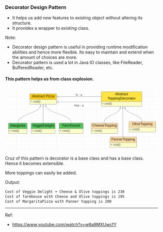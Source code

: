 ### Decorator Design Pattern
- It helps us add new features to existing object without altering its structure.
- It provides a wrapper to existing class.

Note:
- Decorator design pattern is useful in providing runtime modification abilities and hence more flexible. Its easy to maintain and extend when the amount of choices are more.
- Decorator pattern is used a lot in Java IO classes, like FileReader, BufferedReader, etc.

#### This pattern helps us from class explosion.

![img.png](../../Assets/Decorator.png)

Cruz of this pattern is decorator is a base class and has a base class. Hence it becomes extensible.

More toppings can easily be added.

Output:
```agsl
Cost of Veggie Delight + Cheese & Olive toppings is 230
Cost of farmhouse with Cheese and Olive toppings is 195
Cost of MargaritaPizza with Panner topping is 200
```

---
Ref:
- https://www.youtube.com/watch?v=w6a9MXUwcfY